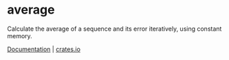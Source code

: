 # average

Calculate the average of a sequence and its error iteratively, using constant
memory.

[Documentation](https://docs.rs/average) |
[crates.io](https://crates.io/crates/average)
